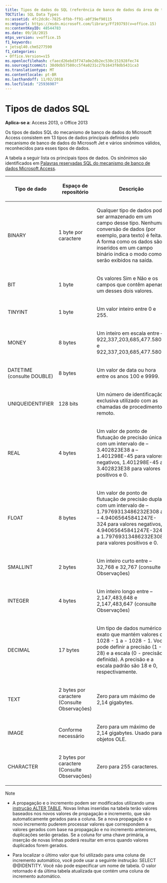 ```yaml
---
title: Tipos de dados do SQL (referência de banco de dados da área de trabalho do Access)
TOCTitle: SQL Data Types
ms:assetid: 4fc2dc8c-7825-8fbb-ff91-a0f39ef90115
ms:mtpsurl: https://msdn.microsoft.com/library/Ff193793(v=office.15)
ms:contentKeyID: 48544783
ms.date: 09/18/2015
mtps_version: v=office.15
f1_keywords:
- jetsql40.chm5277590
f1_categories:
- Office.Version=v15
ms.openlocfilehash: cfaecd26ebd3f747a0e2db2ec530c151928fec74
ms.sourcegitcommit: 38d0db57580cc5f4a0231c27b1643f8db5431ca3
ms.translationtype: MT
ms.contentlocale: pt-BR
ms.lasthandoff: 11/02/2018
ms.locfileid: "25936907"
---
```

# <a name="sql-data-types"></a>Tipos de dados SQL


**Aplica-se a**: Access 2013, o Office 2013

Os tipos de dados SQL do mecanismo de banco de dados do Microsoft Access consistem em 13 tipos de dados principais definidos pelo mecanismo de banco de dados do Microsoft Jet e vários sinônimos válidos, reconhecidos para esses tipos de dados.

A tabela a seguir lista os principais tipos de dados. Os sinônimos são identificados em [Palavras reservadas SQL do mecanismo de banco de dados Microsoft Access](sql-reserved-words.md).

<table>
<colgroup>
<col style="width: 33%" />
<col style="width: 33%" />
<col style="width: 33%" />
</colgroup>
<thead>
<tr class="header">
<th><p>Tipo de dado</p></th>
<th><p>Espaço de repositório</p></th>
<th><p>Descrição</p></th>
</tr>
</thead>
<tbody>
<tr class="odd">
<td><p>BINARY</p></td>
<td><p>1 byte por caractere</p></td>
<td><p>Qualquer tipo de dados pode ser armazenado em um campo desse tipo. Nenhuma conversão de dados (por exemplo, para texto) é feita. A forma como os dados são inseridos em um campo binário indica o modo como serão exibidos na saída.</p></td>
</tr>
<tr class="even">
<td><p>BIT</p></td>
<td><p>1 byte</p></td>
<td><p>Os valores Sim e Não e os campos que contêm apenas um desses dois valores.</p></td>
</tr>
<tr class="odd">
<td><p>TINYINT</p></td>
<td><p>1 byte</p></td>
<td><p>Um valor inteiro entre 0 e 255.</p></td>
</tr>
<tr class="even">
<td><p>MONEY</p></td>
<td><p>8 bytes</p></td>
<td><p>Um inteiro em escala entre – 922,337,203,685,477.5808 e 922,337,203,685,477.5807.</p></td>
</tr>
<tr class="odd">
<td><p>DATETIME (consulte DOUBLE)</p></td>
<td><p>8 bytes</p></td>
<td><p>Um valor de data ou hora entre os anos 100 e 9999.</p></td>
</tr>
<tr class="even">
<td><p>UNIQUEIDENTIFIER</p></td>
<td><p>128 bits</p></td>
<td><p>Um número de identificação exclusiva utilizado com as chamadas de procedimento remoto.</p></td>
</tr>
<tr class="odd">
<td><p>REAL</p></td>
<td><p>4 bytes</p></td>
<td><p>Um valor de ponto de flutuação de precisão única com um intervalo de – 3.402823E38 a – 1.401298E-45 para valores negativos, 1.401298E-45 a 3.402823E38 para valores positivos e 0.</p></td>
</tr>
<tr class="even">
<td><p>FLOAT</p></td>
<td><p>8 bytes</p></td>
<td><p>Um valor de ponto de flutuação de precisão dupla com um intervalo de – 1.79769313486232E308 a – 4.94065645841247E-324 para valores negativos, 4.94065645841247E-324 a 1.79769313486232E308 para valores positivos e 0.</p></td>
</tr>
<tr class="odd">
<td><p>SMALLINT</p></td>
<td><p>2 bytes</p></td>
<td><p>Um inteiro curto entre –  32,768 e 32,767 (consulte Observações)</p></td>
</tr>
<tr class="even">
<td><p>INTEGER</p></td>
<td><p>4 bytes</p></td>
<td><p>Um inteiro longo entre –  2,147,483,648 e 2,147,483,647 (consulte Observações)</p></td>
</tr>
<tr class="odd">
<td><p>DECIMAL</p></td>
<td><p>17 bytes</p></td>
<td><p>Um tipo de dados numérico exato que mantém valores de 1028 - 1 a - 1028 - 1. Você pode definir a precisão (1 - 28) e a escala (0 - precisão definida). A precisão e a escala padrão são 18 e 0, respectivamente.</p></td>
</tr>
<tr class="even">
<td><p>TEXT</p></td>
<td><p>2 bytes por caractere (Consulte Observações)</p></td>
<td><p>Zero para um máximo de 2,14 gigabytes.</p></td>
</tr>
<tr class="odd">
<td><p>IMAGE</p></td>
<td><p>Conforme necessário</p></td>
<td><p>Zero para um máximo de 2,14 gigabytes. Usado para objetos OLE.</p></td>
</tr>
<tr class="even">
<td><p>CHARACTER</p></td>
<td><p>2 bytes por caractere (Consulte Observações)</p></td>
<td><p>Zero para 255 caracteres.</p></td>
</tr>
</tbody>
</table>



> [!NOTE]
> <UL>
> <LI>
> <P>A propagação e o incremento podem ser modificados utilizando uma <A href="alter-table-statement-microsoft-access-sql.md">instrução ALTER TABLE</A>. Novas linhas inseridas na tabela terão valores baseados nos novos valores de propagação e incremento, que são automaticamente gerados para a coluna. Se a nova propagação e o novo incremento puderem processar valores que correspondem a valores gerados com base na propagação e no incremento anteriores, duplicações serão geradas. Se a coluna for uma chave primária, a inserção de novas linhas poderá resultar em erros quando valores duplicados forem gerados.</P>
> <LI>
> <P>Para localizar o último valor que foi utilizado para uma coluna de incremento automático, você pode usar a seguinte instrução: SELECT @@IDENTITY. Você não pode especificar um nome de tabela. O valor retornado é da última tabela atualizada que contém uma coluna de incremento automático.</P></LI></UL>


